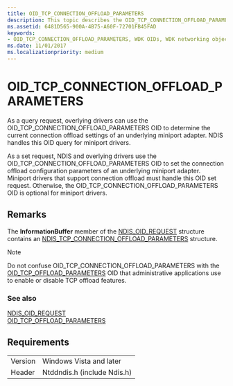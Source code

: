 ```yaml
---
title: OID_TCP_CONNECTION_OFFLOAD_PARAMETERS
description: This topic describes the OID_TCP_CONNECTION_OFFLOAD_PARAMETERS object identifier (OID). 
ms.assetid: 6481D565-900A-4B75-A60F-72701FB45FAD
keywords:
- OID_TCP_CONNECTION_OFFLOAD_PARAMETERS, WDK OIDs, WDK networking object identifiers, WDK networking OIDs
ms.date: 11/01/2017
ms.localizationpriority: medium
---
```


# OID_TCP_CONNECTION_OFFLOAD_PARAMETERS

As a query request, overlying drivers can use the OID_TCP_CONNECTION_OFFLOAD_PARAMETERS OID to determine the current connection offload settings of an underlying miniport adapter. NDIS handles this OID query for miniport drivers.

As a set request, NDIS and overlying drivers use the OID_TCP_CONNECTION_OFFLOAD_PARAMETERS OID to set the connection offload configuration parameters of an underlying miniport adapter. Miniport drivers that support connection offload must handle this OID set request. Otherwise, the OID_TCP_CONNECTION_OFFLOAD_PARAMETERS OID is optional for miniport drivers.

## Remarks

The **InformationBuffer** member of the [NDIS_OID_REQUEST](https://docs.microsoft.com/windows-hardware/drivers/ddi/ndis/ns-ndis-_ndis_oid_request) structure contains an [NDIS_TCP_CONNECTION_OFFLOAD_PARAMETERS](https://docs.microsoft.com/windows-hardware/drivers/ddi/ndischimney/ns-ndischimney-_ndis_tcp_connection_offload_parameters) structure.

> [!NOTE]
> Do not confuse OID_TCP_CONNECTION_OFFLOAD_PARAMETERS with the [OID_TCP_OFFLOAD_PARAMETERS](oid-tcp-offload-parameters.md) OID that administrative applications use to enable or disable TCP offload features.

### See also

[NDIS_OID_REQUEST](https://docs.microsoft.com/windows-hardware/drivers/ddi/ndis/ns-ndis-_ndis_oid_request)  
[OID_TCP_OFFLOAD_PARAMETERS](oid-tcp-offload-parameters.md)

## Requirements

| | |
| --- | --- |
| Version | Windows Vista and later |
| Header | Ntddndis.h (include Ndis.h) |

